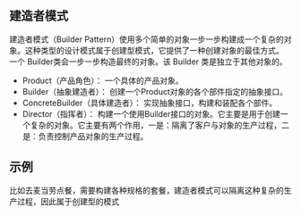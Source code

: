 ## 建造者模式 ##
建造者模式（Builder Pattern）使用多个简单的对象一步一步构建成一个复杂的对象。这种类型的设计模式属于创建型模式，它提供了一种创建对象的最佳方式。
一个 Builder类会一步一步构造最终的对象。该 Builder 类是独立于其他对象的。
- Product（产品角色）： 一个具体的产品对象。
- Builder（抽象建造者）： 创建一个Product对象的各个部件指定的抽象接口。
- ConcreteBuilder（具体建造者）： 实现抽象接口，构建和装配各个部件。
- Director（指挥者）： 构建一个使用Builder接口的对象。它主要是用于创建一个复杂的对象。它主要有两个作用，一是：隔离了客户与对象的生产过程，二是：负责控制产品对象的生产过程。

## 示例 ##
比如去麦当劳点餐，需要构建各种规格的套餐，建造者模式可以隔离这种复杂的生产过程，因此属于创建型的模式
